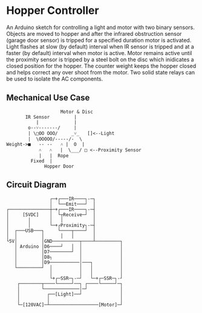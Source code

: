 # Hopper Controller #
An Arduino sketch for controlling a light and motor with two binary sensors. Objects are moved to hopper and after the infrared obstruction sensor (garage door sensor) is tripped for a specified duration motor is activated. Light flashes at slow (by default) interval when IR sensor is tripped and at a faster (by default) interval when motor is active. Motor remains active until the proximity sensor is tripped by a steel bolt on the disc which inidicates a closed position for the hopper. The counter weight keeps the hopper closed and helps correct any over shoot from the motor. Two solid state relays can be used to isolate the AC components.

## Mechanical Use Case ##
```
                    Motor & Disc
       IR Sensor         |
           |             |
        o--˅-------/     |  
        | \□OO OOO/     _˅_   []<--Light
        |  \OOOOO/-----/-  \
Weight->■   -- --   ˄ |  O  |
            ˄   ˄   |  \___/ □ <--Proximity Sensor
            |   |  Rope
         Fixed  |
              Hopper Door
```

## Circuit Diagram ##
```
                ┌─+┌───IR────┐-─┐
                │  └──Emit───┘  │	
┌───────────────┼─+┌───IR────┐-─┤
│     [5VDC]    │  └┬Receive─┘  │
│       │       │   │           │
│       │       └─+┌Proximity┐-─┤
│  ┌───USB───┐	   └────┬────┘  │
│  │         │      │   │       │
└5V│         │GND──────────┬────┴─────────┐
   │ Arduino │D6────┘   │  │              │
   │         │D7────────┘  │              │
   │         │D8┐          │              │
   │         │D9───────────│───┐          │
   └─────────┘  │          │   │          │
                │          │   │          │
                └+┌─SSR─┐-─┘   └─+┌─SSR─┐-┘
    ┌────────┬────└─────┘──┐ ┌────└─────┘─┐
    │        └─────────────│─┘            │
    │ 	       ┌──[Light]──┘              │
    │          │                          │
    └─[120VAC]─┴──────────────────[Motor]─┘
```
